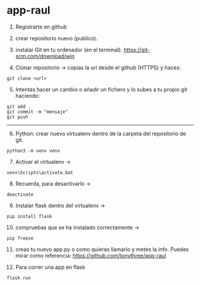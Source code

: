 # app-raul

1. Registrarte en github

2. crear repositorio nuevo (publico).

3. instalar Git en tu ordenador (en el terminal). https://git-scm.com/download/win

4. Clonar repositorio -> copias la url desde el github (HTTPS) y haces:
```
git clone <url>
```
  
5. Intentas hacer un cambio o añadir un fichero y lo subes a tu propio git haciendo:  
```
git add . 
git commit -m "mensaje"
git push
```


--------


6. Python: crear nuevo virtualenv dentro de la carpeta del repositorio de git. 
```
python3 -m venv venv
```

7. Activar el virtualenv -> 
```
venv\Scripts\activate.bat
```

8. Recuerda, para desactivarlo -> 
```
deactivate
```

9. Instalar flask dentro del virtualenv -> 
```
pip install flask
```

10. compruebas que se ha instalado correctamente -> 
```
pip freeze
```

11. creas tu nuevo app.py o como quieras llamarlo y metes la info. Puedes mirar como referencia: https://github.com/tonythree/app-raul

12. Para correr una app en flask
```
flask run
```
